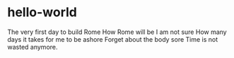 # hello-world
The very first day to build Rome
How Rome will be
I am not sure
How many days it takes
for me to be ashore
Forget about the body sore
Time is not wasted anymore.
